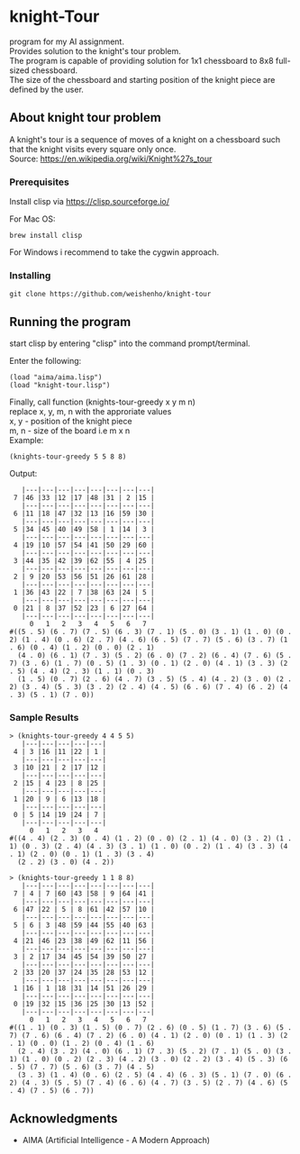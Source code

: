 # knight-Tour
program for my AI assignment.   
Provides solution to the knight's tour problem.  
The program is capable of providing solution for 1x1 chessboard to 8x8 full-sized chessboard.  
The size of the chessboard and starting position of the knight piece are defined by the user.  

## About knight tour problem

A knight's tour is a sequence of moves of a knight on a chessboard such that the knight visits every square only once.  
Source: https://en.wikipedia.org/wiki/Knight%27s_tour

### Prerequisites

Install clisp via https://clisp.sourceforge.io/

For Mac OS:
```
brew install clisp
```
For Windows i recommend to take the cygwin approach.

### Installing

```
git clone https://github.com/weishenho/knight-tour
```


## Running the program

start clisp by entering "clisp" into the command prompt/terminal.

Enter the following:
```
(load "aima/aima.lisp")
(load "knight-tour.lisp")
```

Finally, call function (knights-tour-greedy x y m n)<br/>
replace x, y, m, n with the approriate values<br/>
x, y - position of the knight piece<br/>
m, n - size of the board i.e m x n<br/>
Example:
```
(knights-tour-greedy 5 5 8 8)
```

Output:
```
   |---|---|---|---|---|---|---|---|
 7 |46 |33 |12 |17 |48 |31 | 2 |15 |
   |---|---|---|---|---|---|---|---|
 6 |11 |18 |47 |32 |13 |16 |59 |30 |
   |---|---|---|---|---|---|---|---|
 5 |34 |45 |40 |49 |58 | 1 |14 | 3 |
   |---|---|---|---|---|---|---|---|
 4 |19 |10 |57 |54 |41 |50 |29 |60 |
   |---|---|---|---|---|---|---|---|
 3 |44 |35 |42 |39 |62 |55 | 4 |25 |
   |---|---|---|---|---|---|---|---|
 2 | 9 |20 |53 |56 |51 |26 |61 |28 |
   |---|---|---|---|---|---|---|---|
 1 |36 |43 |22 | 7 |38 |63 |24 | 5 |
   |---|---|---|---|---|---|---|---|
 0 |21 | 8 |37 |52 |23 | 6 |27 |64 |
   |---|---|---|---|---|---|---|---|
     0   1   2   3   4   5   6   7 
#((5 . 5) (6 . 7) (7 . 5) (6 . 3) (7 . 1) (5 . 0) (3 . 1) (1 . 0) (0 . 2) (1 . 4) (0 . 6) (2 . 7) (4 . 6) (6 . 5) (7 . 7) (5 . 6) (3 . 7) (1 . 6) (0 . 4) (1 . 2) (0 . 0) (2 . 1)
  (4 . 0) (6 . 1) (7 . 3) (5 . 2) (6 . 0) (7 . 2) (6 . 4) (7 . 6) (5 . 7) (3 . 6) (1 . 7) (0 . 5) (1 . 3) (0 . 1) (2 . 0) (4 . 1) (3 . 3) (2 . 5) (4 . 4) (2 . 3) (1 . 1) (0 . 3)
  (1 . 5) (0 . 7) (2 . 6) (4 . 7) (3 . 5) (5 . 4) (4 . 2) (3 . 0) (2 . 2) (3 . 4) (5 . 3) (3 . 2) (2 . 4) (4 . 5) (6 . 6) (7 . 4) (6 . 2) (4 . 3) (5 . 1) (7 . 0)) 
```


### Sample Results
```
> (knights-tour-greedy 4 4 5 5)
   |---|---|---|---|---|
 4 | 3 |16 |11 |22 | 1 |
   |---|---|---|---|---|
 3 |10 |21 | 2 |17 |12 |
   |---|---|---|---|---|
 2 |15 | 4 |23 | 8 |25 |
   |---|---|---|---|---|
 1 |20 | 9 | 6 |13 |18 |
   |---|---|---|---|---|
 0 | 5 |14 |19 |24 | 7 |
   |---|---|---|---|---|
     0   1   2   3   4 
#((4 . 4) (2 . 3) (0 . 4) (1 . 2) (0 . 0) (2 . 1) (4 . 0) (3 . 2) (1 . 1) (0 . 3) (2 . 4) (4 . 3) (3 . 1) (1 . 0) (0 . 2) (1 . 4) (3 . 3) (4 . 1) (2 . 0) (0 . 1) (1 . 3) (3 . 4)
  (2 . 2) (3 . 0) (4 . 2)) 
```

```
> (knights-tour-greedy 1 1 8 8)
   |---|---|---|---|---|---|---|---|
 7 | 4 | 7 |60 |43 |58 | 9 |64 |41 |
   |---|---|---|---|---|---|---|---|
 6 |47 |22 | 5 | 8 |61 |42 |57 |10 |
   |---|---|---|---|---|---|---|---|
 5 | 6 | 3 |48 |59 |44 |55 |40 |63 |
   |---|---|---|---|---|---|---|---|
 4 |21 |46 |23 |38 |49 |62 |11 |56 |
   |---|---|---|---|---|---|---|---|
 3 | 2 |17 |34 |45 |54 |39 |50 |27 |
   |---|---|---|---|---|---|---|---|
 2 |33 |20 |37 |24 |35 |28 |53 |12 |
   |---|---|---|---|---|---|---|---|
 1 |16 | 1 |18 |31 |14 |51 |26 |29 |
   |---|---|---|---|---|---|---|---|
 0 |19 |32 |15 |36 |25 |30 |13 |52 |
   |---|---|---|---|---|---|---|---|
     0   1   2   3   4   5   6   7 
#((1 . 1) (0 . 3) (1 . 5) (0 . 7) (2 . 6) (0 . 5) (1 . 7) (3 . 6) (5 . 7) (7 . 6) (6 . 4) (7 . 2) (6 . 0) (4 . 1) (2 . 0) (0 . 1) (1 . 3) (2 . 1) (0 . 0) (1 . 2) (0 . 4) (1 . 6)
  (2 . 4) (3 . 2) (4 . 0) (6 . 1) (7 . 3) (5 . 2) (7 . 1) (5 . 0) (3 . 1) (1 . 0) (0 . 2) (2 . 3) (4 . 2) (3 . 0) (2 . 2) (3 . 4) (5 . 3) (6 . 5) (7 . 7) (5 . 6) (3 . 7) (4 . 5)
  (3 . 3) (1 . 4) (0 . 6) (2 . 5) (4 . 4) (6 . 3) (5 . 1) (7 . 0) (6 . 2) (4 . 3) (5 . 5) (7 . 4) (6 . 6) (4 . 7) (3 . 5) (2 . 7) (4 . 6) (5 . 4) (7 . 5) (6 . 7)) 
```


## Acknowledgments

* AIMA (Artificial Intelligence - A Modern Approach)
